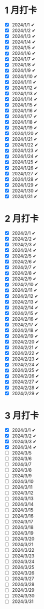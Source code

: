 # 1 月打卡

- [x] 2024/1/1 ✔
- [x] 2024/1/2 ✔
- [x] 2024/1/3 ✔
- [x] 2024/1/4 ✔
- [x] 2024/1/5 ✔
- [x] 2024/1/6 ✔
- [x] 2024/1/7 ✔
- [x] 2024/1/8 ✔
- [x] 2024/1/9 ✔
- [x] 2024/1/10 ✔
- [x] 2024/1/11 ✔
- [x] 2024/1/12 ✔
- [x] 2024/1/13 ✔
- [x] 2024/1/14 ✔
- [x] 2024/1/15 ✔
- [x] 2024/1/16 ✔
- [x] 2024/1/17 ✔
- [x] 2024/1/18 ✔
- [x] 2024/1/19 ✔
- [x] 2024/1/20 ✔
- [x] 2024/1/21 ✔
- [x] 2024/1/22 ✔
- [x] 2024/1/23 ✔
- [x] 2024/1/24 ✔
- [x] 2024/1/25 ✔
- [x] 2024/1/26 ✔
- [x] 2024/1/27 ✔
- [x] 2024/1/28 ✔
- [x] 2024/1/29 ✔
- [x] 2024/1/30 ✔
- [x] 2024/1/31 ✔

# 2 月打卡

- [x] 2024/2/1 ✔
- [x] 2024/2/2 ✔
- [x] 2024/2/3 ✔
- [x] 2024/2/4 ✔
- [x] 2024/2/5 ✔
- [x] 2024/2/6 ✔
- [x] 2024/2/7 ✔
- [x] 2024/2/8 ✔
- [x] 2024/2/9 ✔
- [x] 2024/2/10 ✔
- [x] 2024/2/11 ✔
- [x] 2024/2/12 ✔
- [x] 2024/2/13 ✔
- [x] 2024/2/14 ✔
- [x] 2024/2/15 ✔
- [x] 2024/2/16 ✔
- [x] 2024/2/17 ✔
- [x] 2024/2/18 ✔
- [x] 2024/2/19 ✔
- [x] 2024/2/20 ✔
- [x] 2024/2/21 ✔
- [x] 2024/2/22 ✔
- [x] 2024/2/23 ✔
- [x] 2024/2/24 ✔
- [x] 2024/2/25 ✔
- [x] 2024/2/26 ✔
- [x] 2024/2/27 ✔
- [x] 2024/2/28 ✔
- [x] 2024/2/29 ✔

# 3 月打卡

- [x] 2024/3/1 ✔
- [x] 2024/3/2 ✔
- [x] 2024/3/3 ✔
- [x] 2024/3/4 ✔
- [ ] 2024/3/5
- [ ] 2024/3/6
- [ ] 2024/3/7
- [ ] 2024/3/8
- [ ] 2024/3/9
- [ ] 2024/3/10
- [ ] 2024/3/11
- [ ] 2024/3/12
- [ ] 2024/3/13
- [ ] 2024/3/14
- [ ] 2024/3/15
- [ ] 2024/3/16
- [ ] 2024/3/17
- [ ] 2024/3/18
- [ ] 2024/3/19
- [ ] 2024/3/20
- [ ] 2024/3/21
- [ ] 2024/3/22
- [ ] 2024/3/23
- [ ] 2024/3/24
- [ ] 2024/3/25
- [ ] 2024/3/26
- [ ] 2024/3/27
- [ ] 2024/3/28
- [ ] 2024/3/29
- [ ] 2024/3/30
- [ ] 2024/3/31
